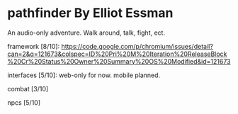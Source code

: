 pathfinder
By Elliot Essman
==========

An audio-only adventure. Walk around, talk, fight, ect.

framework [8/10]: https://code.google.com/p/chromium/issues/detail?can=2&q=121673&colspec=ID%20Pri%20M%20Iteration%20ReleaseBlock%20Cr%20Status%20Owner%20Summary%20OS%20Modified&id=121673

interfaces [5/10]: web-only for now. mobile planned.

combat [3/10]

npcs [5/10]
